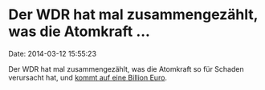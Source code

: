 Der WDR hat mal zusammengezählt, was die Atomkraft \...
=======================================================

Date: 2014-03-12 15:55:23

Der WDR hat mal zusammengezählt, was die Atomkraft so für Schaden
verursacht hat, und [kommt auf eine Billion
Euro](http://www1.wdr.de/radio/nachrichten/wdr345/radiohomepage103785.html).

